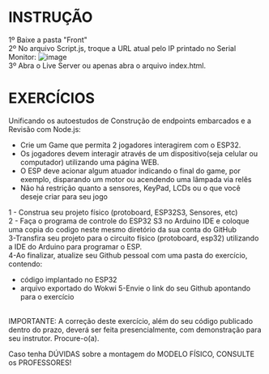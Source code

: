 # INSTRUÇÃO
1º Baixe a pasta "Front" <br>
2º No arquivo Script.js, troque a URL atual pelo IP printado no Serial Monitor:
![image](https://user-images.githubusercontent.com/87043469/205418523-2a0b2c57-3bc8-4dc1-b3ea-034ce76c164c.png) <br>
3º Abra o Live Server ou apenas abra o arquivo index.html.












# EXERCÍCIOS
Unificando os autoestudos de Construção de endpoints embarcados e a Revisão com Node.js:

- Crie um Game que permita 2 jogadores interagirem com o ESP32. <br>
- Os jogadores devem interagir através de um dispositivo(seja celular ou computador) utilizando uma página WEB.<br> 
- O ESP deve acionar algum atuador indicando o final do game, por exemplo, disparando um motor ou acendendo uma lâmpada via relês<br>
- Não há restrição quanto a sensores, KeyPad, LCDs ou o que você deseje criar para seu jogo<br>


1 - Construa seu projeto físico (protoboard, ESP32S3, Sensores, etc)<br>
2 - Faça o programa de controle do ESP32 S3 no Arduino IDE e coloque uma copia do codigo neste mesmo diretório da sua conta do GitHub<br>
3-Transfira seu projeto para o circuito físico (protoboard, esp32) utilizando a IDE do Arduino para programar o ESP.<br>
4-Ao finalizar, atualize seu Github pessoal com uma pasta do exercício, contendo:<br>
- código implantado no ESP32
- arquivo exportado do Wokwi
5-Envie o link do seu Github apontando para o exercício<br>
<br>
IMPORTANTE: A correção deste exercício, além do seu código publicado dentro do prazo, deverá ser feita presencialmente, com demonstração para seu instrutor. Procure-o(a). <br>

Caso tenha DÚVIDAS sobre a montagem do MODELO FÍSICO, CONSULTE os PROFESSORES!<br>
